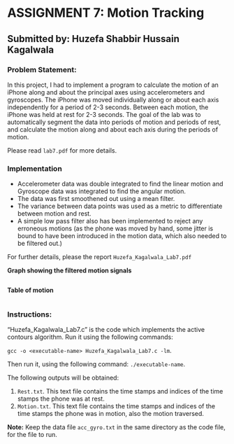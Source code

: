 # ASSIGNMENT 7: Motion Tracking
## Submitted by: Huzefa Shabbir Hussain Kagalwala

### Problem Statement:
In this project, I had to implement a program to calculate the motion of an iPhone along and about the principal axes using accelerometers and gyroscopes. The iPhone was moved individually along or about each axis independently for a period of 2-3 seconds. Between each motion, the iPhone was held at rest for 2-3 seconds. The goal of the lab was to automatically segment the data into periods of motion and periods of rest, and calculate the motion along and about each axis during the periods of motion.

Please read `lab7.pdf` for more details.

### Implementation
- Accelerometer data was double integrated to find the linear motion and Gyroscope data was integrated to find the angular motion.
- The data was first smoothened out using a mean filter.
- The variance between data points was used as a metric to differentiate between motion and rest.
- A simple low pass filter also has been implemented to reject any erroneous motions (as the phone was moved by hand, some jitter is bound to have been introduced in the motion data, which also needed to be filtered out.)

For further details, please the report `Huzefa_Kagalwala_Lab7.pdf`

**Graph showing the filtered motion signals**

![]()

**Table of motion**

![]()

### Instructions:
“Huzefa_Kagalwala_Lab7.c” is the code which implements the active contours algorithm. Run it using the following commands:

   `gcc -o <executable-name> Huzefa_Kagalwala_Lab7.c -lm`.

   Then run it, using the following command: `./executable-name`.

The following outputs will be obtained:
1. `Rest.txt`. This text file contains the time stamps and indices of the time stamps the phone was at rest.
2. `Motion.txt`. This text file contains the time stamps and indices of the time stamps the phone was in motion, also the motion traversed.

**Note:** Keep the data file `acc_gyro.txt` in the same directory as the code file, for the file to run.